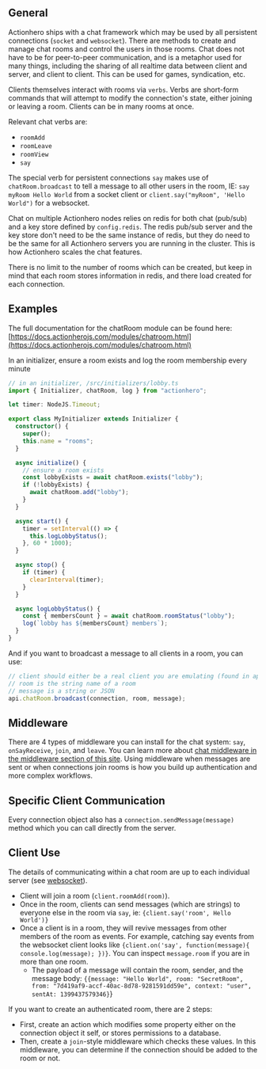 ## General

Actionhero ships with a chat framework which may be used by all persistent connections (`socket` and `websocket`). There are methods to create and manage chat rooms and control the users in those rooms. Chat does not have to be for peer-to-peer communication, and is a metaphor used for many things, including the sharing of all realtime data between client and server, and client to client. This can be used for games, syndication, etc.

Clients themselves interact with rooms via `verbs`. Verbs are short-form commands that will attempt to modify the connection's state, either joining or leaving a room. Clients can be in many rooms at once.

Relevant chat verbs are:

- `roomAdd`
- `roomLeave`
- `roomView`
- `say`

The special verb for persistent connections `say` makes use of `chatRoom.broadcast` to tell a message to all other users in the room, IE: `say myRoom Hello World` from a socket client or `client.say("myRoom", 'Hello World")` for a websocket.

Chat on multiple Actionhero nodes relies on redis for both chat (pub/sub) and a key store defined by `config.redis`. The redis pub/sub server and the key store don't need to be the same instance of redis, but they do need to be the same for all Actionhero servers you are running in the cluster. This is how Actionhero scales the chat features.

There is no limit to the number of rooms which can be created, but keep in mind that each room stores information in redis, and there load created for each connection.

## Examples

The full documentation for the chatRoom module can be found here: [https://docs.actionherojs.com/modules/chatroom.html](https://docs.actionherojs.com/modules/chatroom.html)

In an initializer, ensure a room exists and log the room membership every minute

```ts
// in an initializer, /src/initializers/lobby.ts
import { Initializer, chatRoom, log } from "actionhero";

let timer: NodeJS.Timeout;

export class MyInitializer extends Initializer {
  constructor() {
    super();
    this.name = "rooms";
  }

  async initialize() {
    // ensure a room exists
    const lobbyExists = await chatRoom.exists("lobby");
    if (!lobbyExists) {
      await chatRoom.add("lobby");
    }
  }

  async start() {
    timer = setInterval(() => {
      this.logLobbyStatus();
    }, 60 * 1000);
  }

  async stop() {
    if (timer) {
      clearInterval(timer);
    }
  }

  async logLobbyStatus() {
    const { membersCount } = await chatRoom.roomStatus("lobby");
    log(`lobby has ${membersCount} members`);
  }
}
```

And if you want to broadcast a message to all clients in a room, you can use:

```ts
// client should either be a real client you are emulating (found in api.connections) or just `{}`
// room is the string name of a room
// message is a string or JSON
api.chatRoom.broadcast(connection, room, message);
```

## Middleware

There are 4 types of middleware you can install for the chat system: `say`, `onSayReceive`, `join`, and `leave`. You can learn more about [chat middleware in the middleware section of this site](/tutorials/middleware#Chat%20Middleware). Using middleware when messages are sent or when connections join rooms is how you build up authentication and more complex workflows.

## Specific Client Communication

Every connection object also has a `connection.sendMessage(message)` method which you can call directly from the server.

## Client Use

The details of communicating within a chat room are up to each individual server (see [websocket](/tutorials/websocket-server)).

- Client will join a room (`client.roomAdd(room)`).
- Once in the room, clients can send messages (which are strings) to everyone else in the room via `say`, ie: `{client.say('room', Hello World')}`
- Once a client is in a room, they will revive messages from other members of the room as events. For example, catching say events from the websocket client looks like `{client.on('say', function(message){ console.log(message); })}`. You can inspect `message.room` if you are in more than one room.
  - The payload of a message will contain the room, sender, and the message body: `{{message: "Hello World", room: "SecretRoom", from: "7d419af9-accf-40ac-8d78-9281591dd59e", context: "user", sentAt: 1399437579346}`}

If you want to create an authenticated room, there are 2 steps:

- First, create an action which modifies some property either on the connection object it self, or stores permissions to a database.
- Then, create a `join`-style middleware which checks these values. In this middleware, you can determine if the connection should be added to the room or not.

